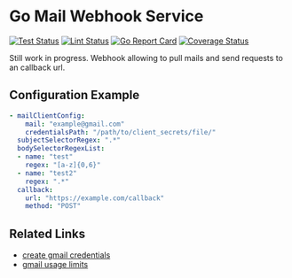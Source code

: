 # Go Mail Webhook Service

[![Test Status](https://github.com/jo-hoe/go-mail-webhook-service/workflows/test/badge.svg)](https://github.com/jo-hoe/go-mail-webhook-service/actions?workflow=test)
[![Lint Status](https://github.com/jo-hoe/go-mail-webhook-service/workflows/lint/badge.svg)](https://github.com/jo-hoe/go-mail-webhook-service/actions?workflow=lint)
[![Go Report Card](https://goreportcard.com/badge/github.com/jo-hoe/go-mail-webhook-service)](https://goreportcard.com/report/github.com/jo-hoe/go-mail-webhook-service)
[![Coverage Status](https://coveralls.io/repos/github/jo-hoe/go-mail-webhook-service/badge.svg?branch=main)](https://coveralls.io/github/jo-hoe/go-mail-webhook-service?branch=main)

Still work in progress.
Webhook allowing to pull mails and send requests to an callback url.

## Configuration Example

```yaml
- mailClientConfig: 
    mail: "example@gmail.com"
    credentialsPath: "/path/to/client_secrets/file/"
  subjectSelectorRegex: ".*"
  bodySelectorRegexList:
  - name: "test"
    regex: "[a-z]{0,6}"
  - name: "test2"
    regex: ".*"
  callback:
    url: "https://example.com/callback"
    method: "POST"
```

## Related Links

- [create gmail credentials](https://developers.google.com/gmail/api/auth/web-server#create_a_client_id_and_client_secret)
- [gmail usage limits](https://developers.google.com/gmail/api/reference/quota)

